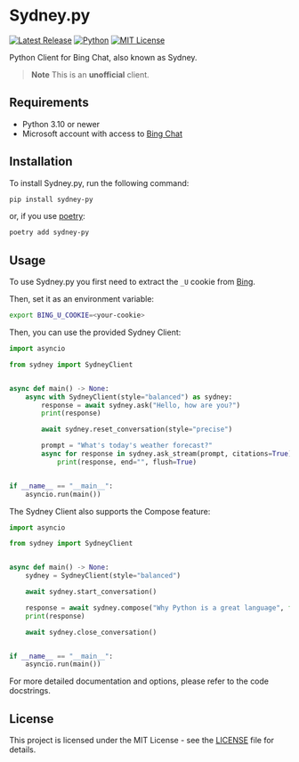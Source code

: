 # Sydney.py

[![Latest Release](https://img.shields.io/github/v/release/vsakkas/sydney.py.svg)](https://github.com/vsakkas/sydney.py/releases/tag/v0.9.0)
[![Python](https://img.shields.io/badge/python-3.10+-blue.svg)](https://www.python.org/downloads/)
[![MIT License](https://img.shields.io/badge/license-MIT-blue)](https://github.com/vsakkas/sydney.py/blob/master/LICENSE)

Python Client for Bing Chat, also known as Sydney.

> **Note**
> This is an **unofficial** client.

## Requirements

- Python 3.10 or newer
- Microsoft account with access to [Bing Chat](https://bing.com/chat)

## Installation

To install Sydney.py, run the following command:

```bash
pip install sydney-py
```

or, if you use [poetry](https://python-poetry.org/):

```bash
poetry add sydney-py
```

## Usage

To use Sydney.py you first need to extract the `_U` cookie from [Bing](https://bing.com).

Then, set it as an environment variable:

```bash
export BING_U_COOKIE=<your-cookie>
```

Then, you can use the provided Sydney Client:

```python
import asyncio

from sydney import SydneyClient


async def main() -> None:
    async with SydneyClient(style="balanced") as sydney:
        response = await sydney.ask("Hello, how are you?")
        print(response)

        await sydney.reset_conversation(style="precise")

        prompt = "What's today's weather forecast?"
        async for response in sydney.ask_stream(prompt, citations=True):
            print(response, end="", flush=True)


if __name__ == "__main__":
    asyncio.run(main())
```

The Sydney Client also supports the Compose feature:

```python
import asyncio

from sydney import SydneyClient


async def main() -> None:
    sydney = SydneyClient(style="balanced")

    await sydney.start_conversation()

    response = await sydney.compose("Why Python is a great language", format="ideas")
    print(response)

    await sydney.close_conversation()


if __name__ == "__main__":
    asyncio.run(main())
```

For more detailed documentation and options, please refer to the code docstrings.

## License

This project is licensed under the MIT License - see the [LICENSE](https://github.com/vsakkas/sydney.py/blob/master/LICENSE) file for details.
